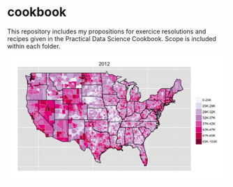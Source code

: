 # cookbook

This repository includes my propositions for exercice resolutions and recipes given in the Practical Data Science Cookbook. Scope is included within each folder.

![](Cookbook-R/chap_05/choropleth_6.png)
